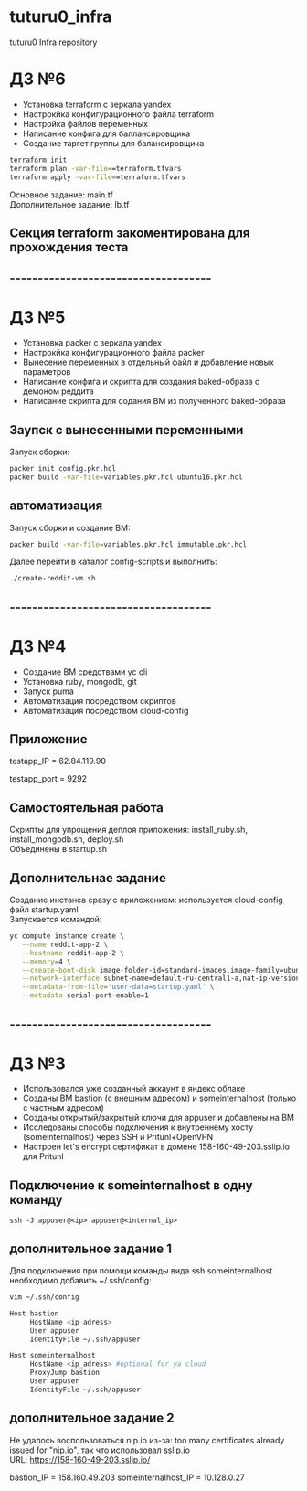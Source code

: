 # tuturu0_infra
tuturu0 Infra repository


# ДЗ №6

- Установка terraform с зеркала yandex
- Настрокйка конфигурационного файла terraform
- Настройка файлов переменных
- Написание конфига для баллансировщика
- Создание таргет группы для балансировщика

```Bash
terraform init
terraform plan -var-file==terraform.tfvars
terraform apply -var-file==terraform.tfvars
```
Основное задание: main.tf</br>
Дополнительное задание: lb.tf</br>

## Секция terraform закоментирована для прохождения теста

## ------------------------------------



# ДЗ №5

- Установка packer с зеркала yandex
- Настрокйка конфигурационного файла packer
- Вынесение переменных в отдельный файл и добавление новых параметров
- Написание конфига и скрипта для создания baked-образа с демоном реддита
- Написание скрипта для содания ВМ из полученного baked-образа

## Заупск с вынесенными переменными

Запуск сборки:
```Bash
packer init config.pkr.hcl
packer build -var-file=variables.pkr.hcl ubuntu16.pkr.hcl
```

## автоматизация

Запуск сборки и создание ВМ:
```Bash
packer build -var-file=variables.pkr.hcl immutable.pkr.hcl
```
Далее перейти в каталог config-scripts и выполнить:
```Bash
./create-reddit-vm.sh
```


## ------------------------------------



# ДЗ №4

- Создание ВМ средствами yc cli
- Установка ruby, mongodb, git
- Запуск puma
- Автоматизация посредством скриптов
- Автоматизация посредством cloud-config

## Приложение

testapp_IP = 62.84.119.90

testapp_port = 9292

## Самостоятельная работа

Скрипты для упрощения деплоя приложения: install_ruby.sh, install_mongodb.sh, deploy.sh<br/>
Объединены в startup.sh

## Дополнительнае задание

Создание инстанса сразу с приложением: используется cloud-config файл startup.yaml <br/>
Запускается командой:

```Bash
yc compute instance create \
   --name reddit-app-2 \
   --hostname reddit-app-2 \
   --memory=4 \
   --create-boot-disk image-folder-id=standard-images,image-family=ubuntu-1604-lts,size=10GB \
   --network-interface subnet-name=default-ru-central1-a,nat-ip-version=ipv4 \
   --metadata-from-file='user-data=startup.yaml' \
   --metadata serial-port-enable=1
```



## ------------------------------------



# ДЗ №3

- Использовался уже созданный аккаунт в яндекс облаке
- Созданы ВМ bastion (с внешним адресом) и someinternalhost (только с частным адресом)
- Созданы открытый/закрытый ключи для appuser и добавлены на ВМ
- Исследованы способы подключения к внутреннему хосту (someinternalhost) через SSH и Pritunl+OpenVPN
- Настроен let's encrypt сертификат в домене 158-160-49-203.sslip.io для Pritunl

## Подключение к someinternalhost в одну команду

```
ssh -J appuser@<ip> appuser@<internal_ip>
```

## дополнительное задание 1
Для подключения при помощи команды вида ssh someinternalhost необходимо добавить ~/.ssh/config:

```Bash
vim ~/.ssh/config

Host bastion
     HostName <ip_adress>
     User appuser
     IdentityFile ~/.ssh/appuser

Host someinternalhost
     HostName <ip_adress> #optional for ya cloud
     ProxyJump bastion
     User appuser
     IdentityFile ~/.ssh/appuser

```

## дополнительное задание 2
Не удалось воспользоваться nip.io из-за: too many certificates already issued for \"nip.io\", так что использовал sslip.io<br>
URL: https://158-160-49-203.sslip.io/

bastion_IP = 158.160.49.203
someinternalhost_IP = 10.128.0.27


